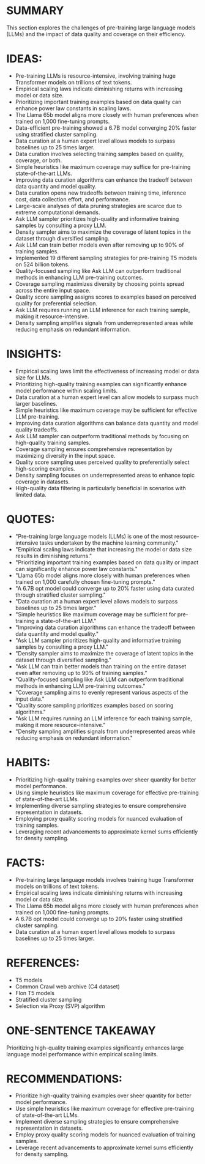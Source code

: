 # SUMMARY
This section explores the challenges of pre-training large language models (LLMs) and the impact of data quality and coverage on their efficiency.

# IDEAS:
- Pre-training LLMs is resource-intensive, involving training huge Transformer models on trillions of text tokens.
- Empirical scaling laws indicate diminishing returns with increasing model or data size.
- Prioritizing important training examples based on data quality can enhance power law constants in scaling laws.
- The Llama 65b model aligns more closely with human preferences when trained on 1,000 fine-tuning prompts.
- Data-efficient pre-training showed a 6.7B model converging 20% faster using stratified cluster sampling.
- Data curation at a human expert level allows models to surpass baselines up to 25 times larger.
- Data curation involves selecting training samples based on quality, coverage, or both.
- Simple heuristics like maximum coverage may suffice for pre-training state-of-the-art LLMs.
- Improving data curation algorithms can enhance the tradeoff between data quantity and model quality.
- Data curation opens new tradeoffs between training time, inference cost, data collection effort, and performance.
- Large-scale analyses of data pruning strategies are scarce due to extreme computational demands.
- Ask LLM sampler prioritizes high-quality and informative training samples by consulting a proxy LLM.
- Density sampler aims to maximize the coverage of latent topics in the dataset through diversified sampling.
- Ask LLM can train better models even after removing up to 90% of training samples.
- Implemented 19 different sampling strategies for pre-training T5 models on 524 billion tokens.
- Quality-focused sampling like Ask LLM can outperform traditional methods in enhancing LLM pre-training outcomes.
- Coverage sampling maximizes diversity by choosing points spread across the entire input space.
- Quality score sampling assigns scores to examples based on perceived quality for preferential selection.
- Ask LLM requires running an LLM inference for each training sample, making it resource-intensive.
- Density sampling amplifies signals from underrepresented areas while reducing emphasis on redundant information.

# INSIGHTS:
- Empirical scaling laws limit the effectiveness of increasing model or data size for LLMs.
- Prioritizing high-quality training examples can significantly enhance model performance within scaling limits.
- Data curation at a human expert level can allow models to surpass much larger baselines.
- Simple heuristics like maximum coverage may be sufficient for effective LLM pre-training.
- Improving data curation algorithms can balance data quantity and model quality tradeoffs.
- Ask LLM sampler can outperform traditional methods by focusing on high-quality training samples.
- Coverage sampling ensures comprehensive representation by maximizing diversity in the input space.
- Quality score sampling uses perceived quality to preferentially select high-scoring examples.
- Density sampling focuses on underrepresented areas to enhance topic coverage in datasets.
- High-quality data filtering is particularly beneficial in scenarios with limited data.

# QUOTES:
- "Pre-training large language models (LLMs) is one of the most resource-intensive tasks undertaken by the machine learning community."
- "Empirical scaling laws indicate that increasing the model or data size results in diminishing returns."
- "Prioritizing important training examples based on data quality or impact can significantly enhance power law constants."
- "Llama 65b model aligns more closely with human preferences when trained on 1,000 carefully chosen fine-tuning prompts."
- "A 6.7B opt model could converge up to 20% faster using data curated through stratified cluster sampling."
- "Data curation at a human expert level allows models to surpass baselines up to 25 times larger."
- "Simple heuristics like maximum coverage may be sufficient for pre-training a state-of-the-art LLM."
- "Improving data curation algorithms can enhance the tradeoff between data quantity and model quality."
- "Ask LLM sampler prioritizes high-quality and informative training samples by consulting a proxy LLM."
- "Density sampler aims to maximize the coverage of latent topics in the dataset through diversified sampling."
- "Ask LLM can train better models than training on the entire dataset even after removing up to 90% of training samples."
- "Quality-focused sampling like Ask LLM can outperform traditional methods in enhancing LLM pre-training outcomes."
- "Coverage sampling aims to evenly represent various aspects of the input data."
- "Quality score sampling prioritizes examples based on scoring algorithms."
- "Ask LLM requires running an LLM inference for each training sample, making it more resource-intensive."
- "Density sampling amplifies signals from underrepresented areas while reducing emphasis on redundant information."

# HABITS:
- Prioritizing high-quality training examples over sheer quantity for better model performance.
- Using simple heuristics like maximum coverage for effective pre-training of state-of-the-art LLMs.
- Implementing diverse sampling strategies to ensure comprehensive representation in datasets.
- Employing proxy quality scoring models for nuanced evaluation of training samples.
- Leveraging recent advancements to approximate kernel sums efficiently for density sampling.

# FACTS:
- Pre-training large language models involves training huge Transformer models on trillions of text tokens.
- Empirical scaling laws indicate diminishing returns with increasing model or data size.
- The Llama 65b model aligns more closely with human preferences when trained on 1,000 fine-tuning prompts.
- A 6.7B opt model could converge up to 20% faster using stratified cluster sampling.
- Data curation at a human expert level allows models to surpass baselines up to 25 times larger.

# REFERENCES:
- T5 models
- Common Crawl web archive (C4 dataset)
- Flon T5 models
- Stratified cluster sampling
- Selection via Proxy (SVP) algorithm

# ONE-SENTENCE TAKEAWAY
Prioritizing high-quality training examples significantly enhances large language model performance within empirical scaling limits.

# RECOMMENDATIONS:
- Prioritize high-quality training examples over sheer quantity for better model performance.
- Use simple heuristics like maximum coverage for effective pre-training of state-of-the-art LLMs.
- Implement diverse sampling strategies to ensure comprehensive representation in datasets.
- Employ proxy quality scoring models for nuanced evaluation of training samples.
- Leverage recent advancements to approximate kernel sums efficiently for density sampling.